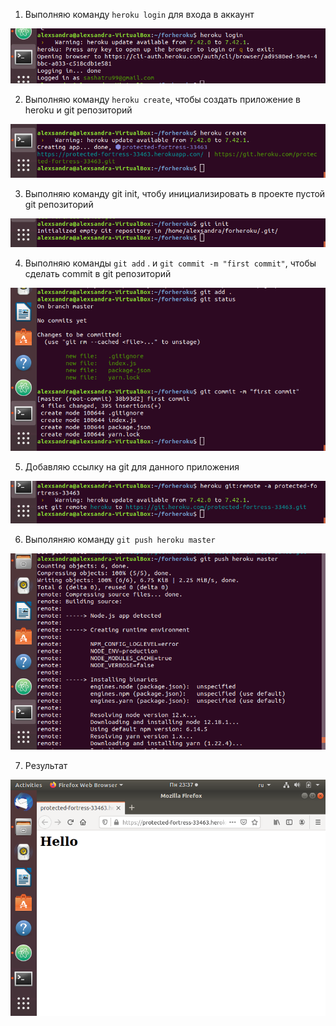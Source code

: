 1. Выполняю команду `heroku login` для входа в аккаунт

![](https://github.com/AlexTrubkina/web-portfolio/blob/master/Comp%20Pract/vsr4/1.png)

2. Выполняю команду `heroku create`, чтобы создать приложение в heroku и git репозиторий

![](https://github.com/AlexTrubkina/web-portfolio/blob/master/Comp%20Pract/vsr4/2.png)

3. Выполняю команду git init, чтобу инициализировать в проекте пустой git репозиторий

![](https://github.com/AlexTrubkina/web-portfolio/blob/master/Comp%20Pract/vsr4/3.png)

4. Выполняю команды `git add` . и `git commit -m "first commit"`, чтобы сделать commit в git репозиторий

![](https://github.com/AlexTrubkina/web-portfolio/blob/master/Comp%20Pract/vsr4/4.png)

5. Добавляю ссылку на git для данного приложения

![](https://github.com/AlexTrubkina/web-portfolio/blob/master/Comp%20Pract/vsr4/5.png)

6. Выполяняю команду `git push heroku master` 

![](https://github.com/AlexTrubkina/web-portfolio/blob/master/Comp%20Pract/vsr4/6.png)

7. Результат [](https://protected-fortress-33463.herokuapp.com/)

![](https://github.com/AlexTrubkina/web-portfolio/blob/master/Comp%20Pract/vsr4/7.png)

